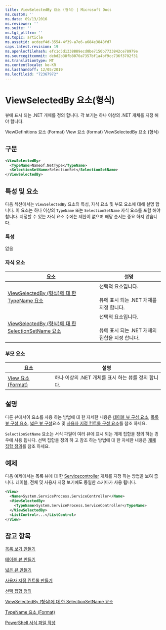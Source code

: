```yaml
---
title: ViewSelectedBy 요소 (형식) | Microsoft Docs
ms.custom: ''
ms.date: 09/13/2016
ms.reviewer: ''
ms.suite: ''
ms.tgt_pltfrm: ''
ms.topic: article
ms.assetid: acdeef4d-3554-4f39-a7e6-a684e3848fd7
caps.latest.revision: 19
ms.openlocfilehash: efc1c5d1338889ecd0be7150b7733842ce78979e
ms.sourcegitcommit: debd2b38fb8070a7357bf1a4bf9cc736f3702f31
ms.translationtype: MT
ms.contentlocale: ko-KR
ms.lasthandoff: 12/05/2019
ms.locfileid: "72367972"
---
```

# <a name="viewselectedby-element-format"></a>ViewSelectedBy 요소(형식)

뷰에 표시 되는 .NET 개체를 정의 합니다. 각 보기는 하나 이상의 .NET 개체를 지정 해야 합니다.

ViewDefinitions 요소 (Format) View 요소 (format) ViewSelectedBy 요소 (형식)

## <a name="syntax"></a>구문

```xml
<ViewSelectedBy>
  <TypeName>Nameof.NetType</TypeName>
  <SelectionSetName>SelectionSet</SelectionSetName>
</ViewSelectedBy>
```

## <a name="attributes-and-elements"></a>특성 및 요소

다음 섹션에서는 `ViewSelectedBy` 요소의 특성, 자식 요소 및 부모 요소에 대해 설명 합니다. 이 요소는 하나 이상의 `TypeName` 또는 `SelectionSetName` 자식 요소를 포함 해야 합니다. 지정할 수 있는 자식 요소 수에는 제한이 없으며 해당 순서는 중요 하지 않습니다.

### <a name="attributes"></a>특성

없음

### <a name="child-elements"></a>자식 요소

|요소|설명|
|-------------|-----------------|
|[ViewSelectedBy (형식)에 대 한 TypeName 요소](./typename-element-for-viewselectedby-format.md)|선택적 요소입니다.<br /><br /> 뷰에 표시 되는 .NET 개체를 지정 합니다.|
|[ViewSelectedBy (형식)에 대 한 SelectionSetName 요소](./selectionsetname-element-for-viewselectedby-format.md)|선택적 요소입니다.<br /><br /> 뷰에 표시 되는 .NET 개체의 집합을 지정 합니다.|

### <a name="parent-elements"></a>부모 요소

|요소|설명|
|-------------|-----------------|
|[View 요소 (Format)](./view-element-format.md)|하나 이상의 .NET 개체를 표시 하는 뷰를 정의 합니다.|

## <a name="remarks"></a>설명

다른 뷰에서이 요소를 사용 하는 방법에 대 한 자세한 내용은 [테이블 뷰 구성 요소](./creating-a-table-view.md), [목록 뷰 구성 요소](./creating-a-list-view.md), [넓은 뷰 구성](./creating-a-wide-view.md)요소 및 [사용자 지정 컨트롤 구성 요소](./creating-custom-controls.md)를 참조 하세요.

`SelectionSetName` 요소는 서식 파일이 여러 뷰에 표시 되는 개체 집합을 정의 하는 경우에 사용 됩니다. 선택 집합을 정의 하 고 참조 하는 방법에 대 한 자세한 내용은 [개체 집합 정의](./defining-selection-sets.md)를 참조 하세요.

## <a name="example"></a>예제

다음 예제에서는 목록 뷰에 대 한 [Servicecontroller](/dotnet/api/System.ServiceProcess.ServiceController) 개체를 지정 하는 방법을 보여 줍니다. 테이블, 전체 및 사용자 지정 보기에도 동일한 스키마가 사용 됩니다.

```xml
<View>
  <Name>System.ServiceProcess.ServiceController</Name>
  <ViewSelectedBy>
    <TypeName>System.ServiceProcess.ServiceController</TypeName>
  </ViewSelectedBy>
  <ListControl>...</ListControl>
</View>
```

## <a name="see-also"></a>참고 항목

[목록 보기 만들기](./creating-a-list-view.md)

[테이블 뷰 만들기](./creating-a-table-view.md)

[넓은 뷰 만들기](./creating-a-wide-view.md)

[사용자 지정 컨트롤 만들기](./creating-custom-controls.md)

[선택 집합 정의](./defining-selection-sets.md)

[ViewSelectedBy (형식)에 대 한 SelectionSetName 요소](./selectionsetname-element-for-viewselectedby-format.md)

[TypeName 요소 (Format)](./typename-element-for-viewselectedby-format.md)

[PowerShell 서식 파일 작성](./writing-a-powershell-formatting-file.md)
